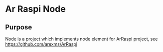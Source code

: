 # Ar Raspi Node

## Purpose
Node is a project which implements node element for ArRaspi project, see https://github.com/arexms/ArRaspi
